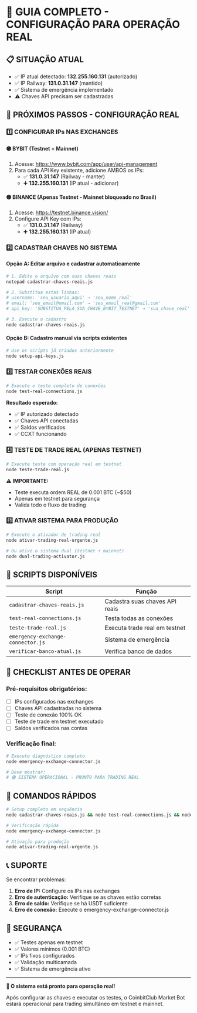 # 🚀 GUIA COMPLETO - CONFIGURAÇÃO PARA OPERAÇÃO REAL

## 📋 SITUAÇÃO ATUAL
- ✅ IP atual detectado: **132.255.160.131** (autorizado)
- ✅ IP Railway: **131.0.31.147** (mantido)
- ✅ Sistema de emergência implementado
- ⚠️ Chaves API precisam ser cadastradas

## 🎯 PRÓXIMOS PASSOS - CONFIGURAÇÃO REAL

### 1️⃣ CONFIGURAR IPs NAS EXCHANGES

#### 🟣 BYBIT (Testnet + Mainnet)
1. Acesse: https://www.bybit.com/app/user/api-management
2. Para cada API Key existente, adicione AMBOS os IPs:
   - ✅ **131.0.31.147** (Railway - manter)
   - ➕ **132.255.160.131** (IP atual - adicionar)

#### 🟡 BINANCE (Apenas Testnet - Mainnet bloqueado no Brasil)
1. Acesse: https://testnet.binance.vision/
2. Configure API Key com IPs:
   - ✅ **131.0.31.147** (Railway)
   - ➕ **132.255.160.131** (IP atual)

### 2️⃣ CADASTRAR CHAVES NO SISTEMA

#### Opção A: Editar arquivo e cadastrar automaticamente
```bash
# 1. Edite o arquivo com suas chaves reais
notepad cadastrar-chaves-reais.js

# 2. Substitua estas linhas:
# username: 'seu_usuario_aqui' → 'seu_nome_real'
# email: 'seu_email@email.com' → 'seu_email_real@gmail.com'
# api_key: 'SUBSTITUA_PELA_SUA_CHAVE_BYBIT_TESTNET' → 'sua_chave_real'

# 3. Execute o cadastro
node cadastrar-chaves-reais.js
```

#### Opção B: Cadastro manual via scripts existentes
```bash
# Use os scripts já criados anteriormente
node setup-api-keys.js
```

### 3️⃣ TESTAR CONEXÕES REAIS

```bash
# Execute o teste completo de conexões
node test-real-connections.js
```

**Resultado esperado:**
- ✅ IP autorizado detectado
- ✅ Chaves API conectadas
- ✅ Saldos verificados
- ✅ CCXT funcionando

### 4️⃣ TESTE DE TRADE REAL (APENAS TESTNET)

```bash
# Execute teste com operação real em testnet
node teste-trade-real.js
```

**⚠️ IMPORTANTE:**
- Teste executa ordem REAL de 0.001 BTC (~$50)
- Apenas em testnet para segurança
- Valida todo o fluxo de trading

### 5️⃣ ATIVAR SISTEMA PARA PRODUÇÃO

```bash
# Execute o ativador de trading real
node ativar-trading-real-urgente.js

# Ou ative o sistema dual (testnet + mainnet)
node dual-trading-activator.js
```

## 🔧 SCRIPTS DISPONÍVEIS

| Script | Função |
|--------|--------|
| `cadastrar-chaves-reais.js` | Cadastra suas chaves API reais |
| `test-real-connections.js` | Testa todas as conexões |
| `teste-trade-real.js` | Executa trade real em testnet |
| `emergency-exchange-connector.js` | Sistema de emergência |
| `verificar-banco-atual.js` | Verifica banco de dados |

## 🚨 CHECKLIST ANTES DE OPERAR

### Pré-requisitos obrigatórios:
- [ ] IPs configurados nas exchanges
- [ ] Chaves API cadastradas no sistema
- [ ] Teste de conexão 100% OK
- [ ] Teste de trade em testnet executado
- [ ] Saldos verificados nas contas

### Verificação final:
```bash
# Execute diagnóstico completo
node emergency-exchange-connector.js

# Deve mostrar:
# 🟢 SISTEMA OPERACIONAL - PRONTO PARA TRADING REAL
```

## 🎯 COMANDOS RÁPIDOS

```bash
# Setup completo em sequência
node cadastrar-chaves-reais.js && node test-real-connections.js && node teste-trade-real.js

# Verificação rápida
node emergency-exchange-connector.js

# Ativação para produção
node ativar-trading-real-urgente.js
```

## 📞 SUPORTE

Se encontrar problemas:

1. **Erro de IP:** Configure os IPs nas exchanges
2. **Erro de autenticação:** Verifique se as chaves estão corretas
3. **Erro de saldo:** Verifique se há USDT suficiente
4. **Erro de conexão:** Execute o emergency-exchange-connector.js

## 🔐 SEGURANÇA

- ✅ Testes apenas em testnet
- ✅ Valores mínimos (0.001 BTC)
- ✅ IPs fixos configurados
- ✅ Validação multicamada
- ✅ Sistema de emergência ativo

---

**🚀 O sistema está pronto para operação real!**

Após configurar as chaves e executar os testes, o CoinbitClub Market Bot estará operacional para trading simultâneo em testnet e mainnet.

